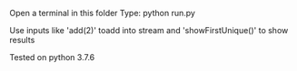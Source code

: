 Open a terminal in this folder
Type:
python run.py

Use inputs like 'add(2)' toadd into stream
and 'showFirstUnique()' to show results

Tested on python 3.7.6
